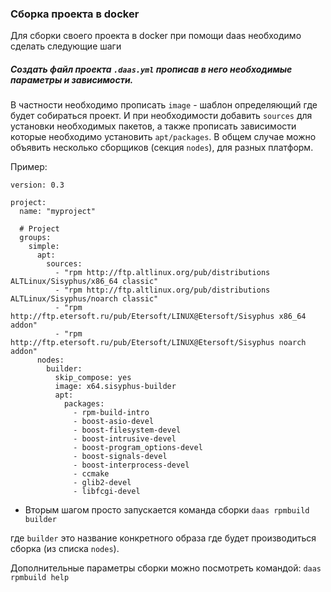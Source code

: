 ### Сборка проекта в docker
Для сборки своего проекта в docker при помощи daas необходимо сделать следующие шаги

##### Создать файл проекта `.daas.yml` прописав в него необходимые параметры и зависимости.
В частности необходимо прописать `image` - шаблон определяющий где будет собираться проект.
И при необходимости добавить `sources` для установки необходимых пакетов, а также
прописать зависимости которые необходимо установить `apt/packages`.
В общем случае можно объявить несколько сборщиков (секция `nodes`), для разных платформ.

Пример:

```
version: 0.3

project:
  name: "myproject"

  # Project
  groups:
    simple:
      apt:
        sources:
          - "rpm http://ftp.altlinux.org/pub/distributions ALTLinux/Sisyphus/x86_64 classic"
          - "rpm http://ftp.altlinux.org/pub/distributions ALTLinux/Sisyphus/noarch classic"
          - "rpm http://ftp.etersoft.ru/pub/Etersoft/LINUX@Etersoft/Sisyphus x86_64 addon"
          - "rpm http://ftp.etersoft.ru/pub/Etersoft/LINUX@Etersoft/Sisyphus noarch addon"  
      nodes:
        builder:
          skip_compose: yes
          image: x64.sisyphus-builder
          apt:
            packages:
              - rpm-build-intro
              - boost-asio-devel 
              - boost-filesystem-devel 
              - boost-intrusive-devel 
              - boost-program_options-devel 
              - boost-signals-devel 
              - boost-interprocess-devel
              - ccmake 
              - glib2-devel
              - libfcgi-devel
```

* Вторым шагом просто запускается команда сборки
`daas rpmbuild builder`

где `builder` это название конкретного образа где будет производиться сборка (из списка `nodes`).

Дополнительные параметры сборки можно посмотреть командой:
```daas rpmbuild help```
